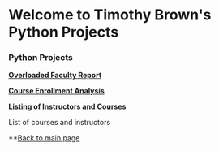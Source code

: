 # Welcome to Timothy Brown's Python Projects

### Python Projects <br>


**[Overloaded Faculty Report](https://github.com/brownt47/Python_Projects/blob/main/Faculty_Overloads.ipynb)**

**[Course Enrollment Analysis](https://github.com/brownt47/Python_Projects/blob/main/Course_Enrollment_Analysis.ipynb)**

**[Listing of Instructors and Courses](https://github.com/brownt47/Python_Projects/blob/main/Instructors_and_Courses.ipynb)**


List of courses and instructors

**[Back to main page](https://brownt47.github.io/)
